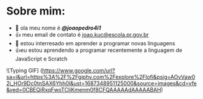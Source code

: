 # Sobre mim:

- 👋 ola meu nome é ***@joaopedro4i1***
- 👍 meu email de contato é joao.kuc@escola.pr.gov.br
- 🌱 estou interresado em aprender a programar novas linguagens
- 👍eu estou aprendendo a programar recentemente a linguagem de JavaScript e Scratch


<!---
joaopedro4i1/joaopedro4i1 is a ✨ special ✨ repository because its `README.md` (this file) appears on your GitHub profile.
You can click the Preview link to take a look at your changes.
--->

![Typing GIF] (https://www.google.com/url?sa=i&url=https%3A%2F%2Fgiphy.com%2Fexplore%2Flofi&psig=AOvVaw02j_HOr9Dc0tnSAX6Yhh0l&ust=1687348951125000&source=images&cd=vfe&ved=0CBEQjRxqFwoTCIiKmenm0f8CFQAAAAAdAAAAABAH)
